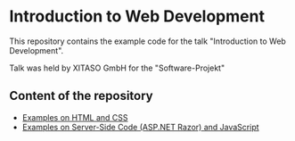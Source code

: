 # Introduction to Web Development

This repository contains the example code for the talk "Introduction to Web Development".

Talk was held by XITASO GmbH for the "Software-Projekt"


## Content of the repository

* [Examples on HTML and CSS ](html-css)
* [Examples on Server-Side Code (ASP.NET Razor) and JavaScript](SSR/ASPNetRazorSample)

